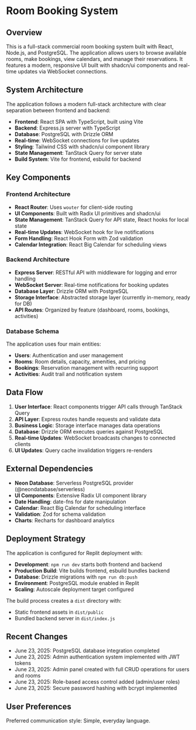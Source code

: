 # Room Booking System

## Overview

This is a full-stack commercial room booking system built with React, Node.js, and PostgreSQL. The application allows users to browse available rooms, make bookings, view calendars, and manage their reservations. It features a modern, responsive UI built with shadcn/ui components and real-time updates via WebSocket connections.

## System Architecture

The application follows a modern full-stack architecture with clear separation between frontend and backend:

- **Frontend**: React SPA with TypeScript, built using Vite
- **Backend**: Express.js server with TypeScript
- **Database**: PostgreSQL with Drizzle ORM
- **Real-time**: WebSocket connections for live updates
- **Styling**: Tailwind CSS with shadcn/ui component library
- **State Management**: TanStack Query for server state
- **Build System**: Vite for frontend, esbuild for backend

## Key Components

### Frontend Architecture
- **React Router**: Uses `wouter` for client-side routing
- **UI Components**: Built with Radix UI primitives and shadcn/ui
- **State Management**: TanStack Query for API state, React hooks for local state
- **Real-time Updates**: WebSocket hook for live notifications
- **Form Handling**: React Hook Form with Zod validation
- **Calendar Integration**: React Big Calendar for scheduling views

### Backend Architecture
- **Express Server**: RESTful API with middleware for logging and error handling
- **WebSocket Server**: Real-time notifications for booking updates
- **Database Layer**: Drizzle ORM with PostgreSQL
- **Storage Interface**: Abstracted storage layer (currently in-memory, ready for DB)
- **API Routes**: Organized by feature (dashboard, rooms, bookings, activities)

### Database Schema
The application uses four main entities:
- **Users**: Authentication and user management
- **Rooms**: Room details, capacity, amenities, and pricing
- **Bookings**: Reservation management with recurring support
- **Activities**: Audit trail and notification system

## Data Flow

1. **User Interface**: React components trigger API calls through TanStack Query
2. **API Layer**: Express routes handle requests and validate data
3. **Business Logic**: Storage interface manages data operations
4. **Database**: Drizzle ORM executes queries against PostgreSQL
5. **Real-time Updates**: WebSocket broadcasts changes to connected clients
6. **UI Updates**: Query cache invalidation triggers re-renders

## External Dependencies

- **Neon Database**: Serverless PostgreSQL provider (@neondatabase/serverless)
- **UI Components**: Extensive Radix UI component library
- **Date Handling**: date-fns for date manipulation
- **Calendar**: React Big Calendar for scheduling interface
- **Validation**: Zod for schema validation
- **Charts**: Recharts for dashboard analytics

## Deployment Strategy

The application is configured for Replit deployment with:
- **Development**: `npm run dev` starts both frontend and backend
- **Production Build**: Vite builds frontend, esbuild bundles backend
- **Database**: Drizzle migrations with `npm run db:push`
- **Environment**: PostgreSQL module enabled in Replit
- **Scaling**: Autoscale deployment target configured

The build process creates a `dist` directory with:
- Static frontend assets in `dist/public`
- Bundled backend server in `dist/index.js`

## Recent Changes

- June 23, 2025: PostgreSQL database integration completed
- June 23, 2025: Admin authentication system implemented with JWT tokens
- June 23, 2025: Admin panel created with full CRUD operations for users and rooms
- June 23, 2025: Role-based access control added (admin/user roles)
- June 23, 2025: Secure password hashing with bcrypt implemented

## User Preferences

Preferred communication style: Simple, everyday language.